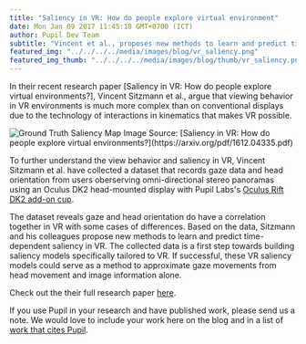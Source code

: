 ```yaml
--- 
title: "Saliency in VR: How do people explore virtual environment"
date: Mon Jan 09 2017 11:45:18 GMT+0700 (ICT) 
author: Pupil Dev Team 
subtitle: "Vincent et al., proposes new methods to learn and predict time-dependent saliency in VR to make eye tracking expendable..."
featured_img: "../../../../media/images/blog/vr_saliency.png"
featured_img_thumb: "../../../../media/images/blog/thumb/vr_saliency.png"
---
```


In their recent research paper [Saliency in VR: How do people explore virtual environments?], Vincent Sitzmann et al., argue that viewing behavior in VR environments is much more complex than on conventional displays due to the technology of interactions in kinematics that makes VR possible.

<img src="../../../../media/images/blog/vr_saliency.png" class='Feature-image u-padBottom--1 u-padTop--1' alt="Ground Truth Saliency Map">
Image Source: [Saliency in VR: How do people explore virtual environments?](https://arxiv.org/pdf/1612.04335.pdf)

To further understand the view behavior and saliency in VR, Vincent Sitzmann et al. have collected a dataset that records gaze data and head orientation from users oberserving omni-directional stereo panoramas using an Oculus DK2 head-mounted display with Pupil Labs's [Oculus Rift DK2 add-on cup](https://pupil-labs.com/store/#vr-ar). 

The dataset reveals gaze and head orientation do have a correlation together in VR with some cases of differences. Based on the data, Sitzmann and his colleagues propose new methods to learn and predict time-dependent saliency in VR. The collected data is a first step towards building saliency models specifically tailored to VR. If successful, these VR saliency models could serve as a method to approximate gaze movements from head movement and image information alone.

Check out the their full research paper [here](https://arxiv.org/pdf/1612.04335.pdf).

If you use Pupil in your research and have published work, please send us a note. We would love to include your work here on the blog and in a list of [work that cites Pupil](https://docs.google.com/spreadsheets/d/1ZD6HDbjzrtRNB4VB0b7GFMaXVGKZYeI0zBOBEEPwvBI/).
